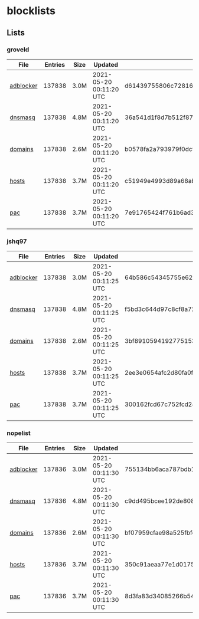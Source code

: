 # blocklists

## Lists

### groveld

|File|Entries|Size|Updated|Hash|
|-|-|-|-|-|
|[adblocker](https://raw.githubusercontent.com/groveld/blocklists/lists/groveld/adblocker.txt)|137838|3.0M|2021-05-20 00:11:20 UTC|d61439755806c72816ab45e17ce5ed22dacbd79cde21a18be06589141e3c82cd|
|[dnsmasq](https://raw.githubusercontent.com/groveld/blocklists/lists/groveld/dnsmasq.txt)|137838|4.8M|2021-05-20 00:11:20 UTC|36a541d1f8d7b512f87aae606b7ed1ff37746a434f0faf492794dae2a3019dbc|
|[domains](https://raw.githubusercontent.com/groveld/blocklists/lists/groveld/domains.txt)|137838|2.6M|2021-05-20 00:11:20 UTC|b0578fa2a793979f0dc9106355747bb50afc8c1c4058fc3338140293f244ae8d|
|[hosts](https://raw.githubusercontent.com/groveld/blocklists/lists/groveld/hosts.txt)|137838|3.7M|2021-05-20 00:11:20 UTC|c51949e4993d89a68abc54b862c8d9850e353c23c36a696091cebbecfacb099a|
|[pac](https://raw.githubusercontent.com/groveld/blocklists/lists/groveld/pac.txt)|137838|3.7M|2021-05-20 00:11:20 UTC|7e91765424f761b6ad379bd5924b00ce04cf2c17fabda508c40c7b000e5d6f58|

### jshq97

|File|Entries|Size|Updated|Hash|
|-|-|-|-|-|
|[adblocker](https://raw.githubusercontent.com/groveld/blocklists/lists/jshq97/adblocker.txt)|137838|3.0M|2021-05-20 00:11:25 UTC|64b586c54345755e62b7b1a804529142043804d28d9d136da9e9b18e8f631aee|
|[dnsmasq](https://raw.githubusercontent.com/groveld/blocklists/lists/jshq97/dnsmasq.txt)|137838|4.8M|2021-05-20 00:11:25 UTC|f5bd3c644d97c8cf8a721109e08e3c6863a439baae1570c6bd754c5560a6c4a0|
|[domains](https://raw.githubusercontent.com/groveld/blocklists/lists/jshq97/domains.txt)|137838|2.6M|2021-05-20 00:11:25 UTC|3bf891059419277515379e7951e460de9b989b5c9341b8b9ef26ff4f1c7201c0|
|[hosts](https://raw.githubusercontent.com/groveld/blocklists/lists/jshq97/hosts.txt)|137838|3.7M|2021-05-20 00:11:25 UTC|2ee3e0654afc2d80fa0fad61d118bfce820b985b3cbf68b0d12cfe2e90a80ecd|
|[pac](https://raw.githubusercontent.com/groveld/blocklists/lists/jshq97/pac.txt)|137838|3.7M|2021-05-20 00:11:25 UTC|300162fcd67c752fcd242a6ed1a9f0f11dc8408ecdd6eb4a0c68a2700550c864|

### nopelist

|File|Entries|Size|Updated|Hash|
|-|-|-|-|-|
|[adblocker](https://raw.githubusercontent.com/groveld/blocklists/lists/nopelist/adblocker.txt)|137836|3.0M|2021-05-20 00:11:30 UTC|755134bb6aca787bdb13a4f3ac478433e737c00f6b966898b95781bb12bff6d2|
|[dnsmasq](https://raw.githubusercontent.com/groveld/blocklists/lists/nopelist/dnsmasq.txt)|137836|4.8M|2021-05-20 00:11:30 UTC|c9dd495bcee192de808200c6d48a905898d210dc090068ea101802da96dd7187|
|[domains](https://raw.githubusercontent.com/groveld/blocklists/lists/nopelist/domains.txt)|137836|2.6M|2021-05-20 00:11:30 UTC|bf07959cfae98a525fbfc1b4c21da1ecd33fa653c50f635f6885064a1cd064e6|
|[hosts](https://raw.githubusercontent.com/groveld/blocklists/lists/nopelist/hosts.txt)|137836|3.7M|2021-05-20 00:11:30 UTC|350c91aeaa77e1d0175726af6e3a475301a420d7385a08dbaa7c5a3f401f8a83|
|[pac](https://raw.githubusercontent.com/groveld/blocklists/lists/nopelist/pac.txt)|137836|3.7M|2021-05-20 00:11:30 UTC|8d3fa83d34085266b54fa31088903e438dd9c06d12bf2bfb281699129a3df228|
